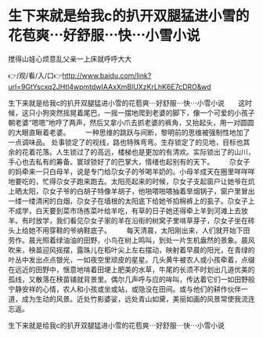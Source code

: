 # 生下来就是给我c的扒开双腿猛进小雪的花苞爽⋯好舒服⋯快⋯小雪小说
搅得山娃心烦意乱父亲一上床就呼呼大大

👉/观/看/入/口👉http://www.baidu.com/link?url=9GtYscxq2JHtl4wpmtdwIAAxXmBlUXzKrLhK6E7cDRO&wd

生下来就是给我c的扒开双腿猛进小雪的花苞爽⋯好舒服⋯快⋯小雪小说　　这时候，这只小狗突然摇晃着尾巴，一摇一摆地爬到老婆的脚下，像一个可爱的小孩子朝老婆“嗯嗯”地哼了两声，然后又拿小爪去抓老婆的裤角，又抬起头，用一对圆圆的大眼直瞅着老婆。
　　一种思维的跳跃与间断，黎明前的思维被强制性地加了一点调味品。
处事锁定了的视线，路也特殊弯弯。生存锁定了的见地，目标也其余的花着花落。人生锁过了的高远，楼梯也是更加的有清欢。实际锁出了的山川，手心也去私有的筹备。寰球锁好了的巴掌大，情绪也起别有的天下。
　　尕女子的妈牵来一只白母羊，说是专门给尕女子的爷喝羊奶的。小母羊成天在圈里咩咩咩地要吃的，忙得尕女子跑来跑去。太阳亮起来的时候，尕女子支起窗户让她爷在炕上晒太阳，尕女子爷的白胡子特像羊胡子，他啪嗒啪嗒抽着旱烟锅子，窗户里冒出一缕一缕清闲的白烟，尕女子在墙根的太阳底下给她爷掐棉裤上的虱子。尕女子上不成学，白天要到菜市场拣菜叶给羊吃，有草的日子她还得牵上羊到河滩上去放羊。有时放学，我们看见尕女子家的羊在沿街的树窝子里啃草芽子，尕女子坐在砖头上给她不用穿鞋的爷纳鞋底子。
　　每天清晨，太阳刚出来，人们就开始下田劳作。晨光照着绿油油的田野，小鸟在树上鸣叫，到处一片生机盎然的景象。晨风吹来，秧苗迎风摇摆，露珠儿在稻叶尖上左右摆动，映射着早晨的阳光，在青绿的叶丛中发出点点银光，一如夜空里顽皮的星星。几头黄牛被农人或小孩牵着，点缀在远近的田野中，惬意地啃着田埂上肥美的水草，牛尾的长须不时划出几道优美的孤线，又散落在秧苗铺就背景里。偶尔几声呼与应的哞叫，传达着它们一如田野般宁静安祥的心情，农人和小孩或坐或站，或隐没在田间。或与他们的耕作伙伴一道，成为生动的风景。近处竹影婆娑，远处青山如黛，美丽如画的风景常使我流连忘返。

生下来就是给我c的扒开双腿猛进小雪的花苞爽⋯好舒服⋯快⋯小雪小说
